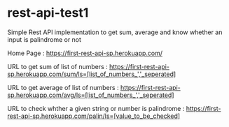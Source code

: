 # rest-api-test1
Simple Rest API implementation to get sum, average and know whether an input is palindrome or not


Home Page : https://first-rest-api-sp.herokuapp.com/

URL to get sum of list of numbers : https://first-rest-api-sp.herokuapp.com/sum/ls=[list_of_numbers_','_seperated]

URL to get average of list of numbers : https://first-rest-api-sp.herokuapp.com/avg/ls=[list_of_numbers_','_seperated]

URL to check whther a given string or number is palindrome : https://first-rest-api-sp.herokuapp.com/palin/ls=[value_to_be_checked]

